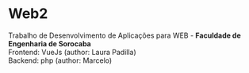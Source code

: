 # Web2
Trabalho de Desenvolvimento de Aplicações para WEB - <strong>Faculdade de Engenharia de Sorocaba</strong> <br>
Frontend: VueJs (author: Laura Padilla) <br>
Backend: php (author: Marcelo) <br>
